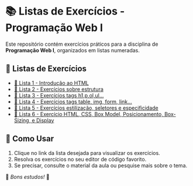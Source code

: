 # 📚 Listas de Exercícios - Programação Web I

Este repositório contém exercícios práticos para a disciplina de **Programação Web I**, organizados em listas numeradas.

## 📂 Listas de Exercícios  

- [📜 Lista 1 - Introdução ao HTML](./lista-1/pw-lista-1.md)  
- [📜 Lista 2 - Exercícios sobre estrutura](./lista-2/pw-lista-2.md)  
- [📜 Lista 3 - Exercícios tags h1,p,ol,ul...](./lista-3/pw-lista-3.md)  
- [📜 Lista 4 - Exercícios tags table, img, form, link...](./lista-4/pw-lista-4.md)  
- [📜 Lista 5 - Exercícios estilização, seletores e especificidade ](./lista-5/pw-lista-5.md)  
- [📜 Lista 6 - Exercício HTML, CSS, Box Model, Posicionamento, Box-Sizing, e Display](./lista-6/lista-6.md)
<!--- [📜 Lista 7 - Exercício Flex Box - Flex Container](pwI-lista-7.md)  
- [📜 Lista 8 - Projeto - 1: craftsy-blended](./pwI-lista-8/pwI-lista-8.md)  
- [📜 Lista 9 - Projeto - 2:]() [clone de calculadora](./pwI-lista-9/calculadora) e [clone landing-page](./pwI-lista-9/land-page)
- [📜 Lista 10 - Projeto: mobile-first](./pwI-lista-10/pwI-lista-10.md)  
- [📜 Lista 11 - Exercícios: javascript-basico](./pwI-lista-11/pwI-lista-11.md)-->  
## 🚀 Como Usar  

1. Clique no link da lista desejada para visualizar os exercícios.  
2. Resolva os exercícios no seu editor de código favorito.  
3. Se precisar, consulte o material da aula ou pesquise mais sobre o tema.  

📌 *Bons estudos!* 🚀  



